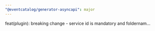 ```yaml
---
"@eventcatalog/generator-asyncapi": major
---
```


feat(plugin): breaking change - service id is mandatory and foldernam…
